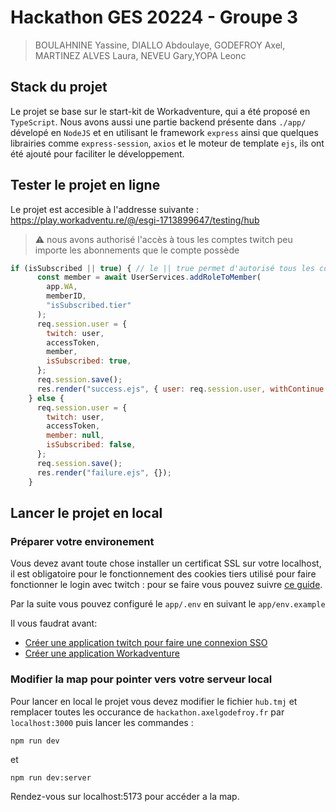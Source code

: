 # Hackathon GES 20224 - Groupe 3

> BOULAHNINE Yassine, DIALLO  Abdoulaye, GODEFROY Axel, MARTINEZ ALVES Laura, NEVEU Gary,YOPA Leonc

## Stack du projet

Le projet se base sur le start-kit de Workadventure, qui a été proposé en `TypeScript`.
Nous avons aussi une partie backend présente dans `./app/` dévelopé en `NodeJS` et en utilisant le framework `express` ainsi que quelques librairies comme `express-session`, `axios` et le moteur de template `ejs`, ils ont été ajouté pour faciliter le développement.

## Tester le projet en ligne

Le projet est accesible à l'addresse suivante : https://play.workadventu.re/@/esgi-1713899647/testing/hub

> ⚠️ nous avons authorisé l'accès à tous les comptes twitch peu importe les abonnements que le compte possède
```js 
if (isSubscribed || true) { // le || true permet d'autorisé tous les comptes
      const member = await UserServices.addRoleToMember(
        app.WA,
        memberID,
        "isSubscribed.tier"
      );
      req.session.user = {
        twitch: user,
        accessToken,
        member,
        isSubscribed: true,
      };
      req.session.save();
      res.render("success.ejs", { user: req.session.user, withContinue: true });
    } else {
      req.session.user = {
        twitch: user,
        accessToken,
        member: null,
        isSubscribed: false,
      };
      req.session.save();
      res.render("failure.ejs", {});
    }
```

## Lancer le projet en local

### Préparer votre environement

Vous devez avant toute chose installer un certificat SSL sur votre localhost, il est obligatoire pour le fonctionnement des cookies tiers utilisé pour faire fonctionner le login avec twitch : pour se faire vous pouvez suivre [ce guide](https://web.dev/articles/how-to-use-local-https?hl=fr).

Par la suite vous pouvez configuré le `app/.env` en suivant le `app/env.example`

Il vous faudrat avant:
- [Créer une application twitch pour faire une connexion SSO](https://dev.twitch.tv/console/apps)
- [Créer une application Workadventure](https://admin.workadventu.re/?view=developers)

### Modifier la map pour pointer vers votre serveur local

Pour lancer en local le projet vous devez modifier le fichier `hub.tmj` et remplacer toutes les occurance de `hackathon.axelgodefroy.fr` par `localhost:3000` puis lancer les commandes : 
```bash
npm run dev
```
et 
```
npm run dev:server
```

Rendez-vous sur localhost:5173 pour accéder a la map.
